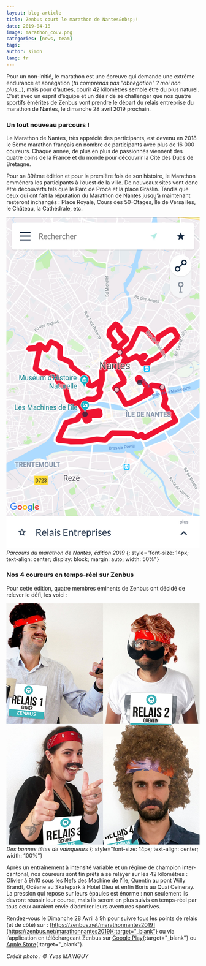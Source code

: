 ```yaml
---
layout: blog-article
title: Zenbus court le marathon de Nantes&nbsp;!
date: 2019-04-18
image: marathon_couv.png
categories: [news, team]
tags:
author: simon
lang: fr
---
```


Pour un non-initié, le marathon est une épreuve qui demande une extrême endurance et abnégation (_tu comprends pas "abnégation" ? moi non plus..._), mais pour d’autres, courir 42 kilomètres semble être du plus naturel. C’est avec un esprit d’équipe et un désir de se challenger que nos quatre sportifs émérites de Zenbus vont prendre le départ du relais entreprise du marathon de Nantes, le dimanche 28 avril 2019 prochain.


### Un tout nouveau parcours&nbsp;!
Le Marathon de Nantes, très apprécié des participants, est devenu en 2018 le 5ème marathon français en nombre de participants avec plus de 16 000 coureurs. Chaque année, de plus en plus de passionnés viennent des quatre coins de la France et du monde pour découvrir la Cité des Ducs de Bretagne. 

Pour sa 39ème édition et pour la première fois de son histoire, le Marathon emmènera les participants à l’ouest de la ville. De nouveaux sites vont donc être découverts tels que le Parc de Procé et la place Graslin. Tandis que ceux qui ont fait la réputation du Marathon de Nantes jusqu’à maintenant resteront inchangés&nbsp;: Place Royale, Cours des 50-Otages, Île de Versailles, le Château, la Cathédrale, etc.

![Parcours du marathon de Nantes, édition 2019](/assets/img/blog/marathon_parcours.jpg)
*Parcours du marathon de Nantes, édition 2019*
{: style="font-size: 14px; text-align: center; display: block; margin: auto; width: 50%"}

### Nos 4 coureurs en temps-réel sur Zenbus
Pour cette édition, quatre membres éminents de Zenbus ont décidé de relever le défi, les voici&nbsp;:

![Les têtes de vainqueurs](/assets/img/blog/marathon_team.png)
*Des bonnes têtes de vainqueurs*
{: style="font-size: 14px; text-align: center; width: 100%"}

Après un entraînement à intensité variable et un régime de champion inter-cantonal, nos coureurs sont fin prêts à se relayer sur les 42 kilomètres&nbsp;: Olivier à 9h10 sous les Nefs des Machine de l’Île, Quentin au pont Willy Brandt, Océane au Skatepark à Hotel Dieu et enfin Boris au Quai Ceineray. 
La pression qui repose sur leurs épaules est énorme&nbsp;: non seulement ils devront réussir leur course, mais ils seront en plus suivis en temps-réel par tous ceux auraient envie d’admirer leurs aventures sportives. 

Rendez-vous le Dimanche 28 Avril à 9h pour suivre tous les points de relais (et de côté) sur&nbsp;: [https://zenbus.net/marathonnantes2019](https://zenbus.net/marathonnantes2019){:target="_blank"} ou via l’application en téléchargeant Zenbus sur [Google Play](https://play.google.com/store/apps/details?id=com.byjoul.code.zenbus.android){:target="_blank"} ou [Apple Store](https://itunes.apple.com/fr/app/zenbus/id808231328?l=en&mt=8){:target="_blank"}.

_Crédit photo : © Yves MAINGUY_
